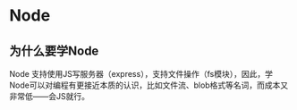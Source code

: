 # Node

## 为什么要学Node

Node 支持使用JS写服务器（express），支持文件操作（fs模块），因此，学Node可以对编程有更接近本质的认识，比如文件流、blob格式等名词，而成本又非常低——会JS就行。

